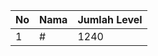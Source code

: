 | No | Nama            | Jumlah Level |
|----|-----------------|--------------|
| 1  | #    |    1240        |
